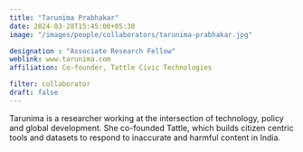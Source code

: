 ```yaml
---
title: "Tarunima Prabhakar"
date: 2024-03-28T15:45:00+05:30
image: "/images/people/collaborators/tarunima-prabhakar.jpg"

designation : "Associate Research Fellow"
weblink: www.tarunima.com 
affiliation: Co-founder, Tattle Civic Technologies

filter: collaborator
draft: false
---
```


Tarunima is a researcher working at the intersection of technology, policy and global development. She co-founded Tattle, which builds citizen centric tools and datasets to respond to inaccurate and harmful content in India. 
